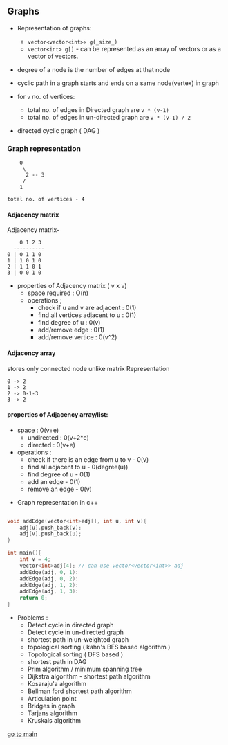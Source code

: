 ## Graphs

- Representation of graphs:
    - ``vector<vector<int>> g(_size_)``
    - `vector<int> g[]` - can be represented as an array of vectors or as a vector of vectors.

- degree of a node is the number of edges at that node
- cyclic path in a graph starts and ends on a same node(vertex) in graph
- for `v` no. of vertices:
    - total no. of edges in Directed graph are `v * (v-1)`
    - total no. of edges in un-directed graph are `v * (v-1) / 2`
- directed cyclic graph ( DAG )

### Graph representation
```
    0 
     \
      2 -- 3  
     /
    1

total no. of vertices - 4
```
 
#### Adjacency matrix
Adjacency matrix- 
```
    0 1 2 3
  ----------
0 | 0 1 1 0
1 | 1 0 1 0
2 | 1 1 0 1
3 | 0 0 1 0

```

- properties of Adjacency matrix ( v x v)
    * space required : O(n)
    * operations ; 
        - check if u and v are adjacent : 0(1)
        - find all vertices adjacent to u : 0(1)
        - find degree of u : 0(v)
        - add/remove edge : 0(1)
        - add/remove vertice : 0(v^2)

#### Adjacency array 
stores only connected node unlike matrix Representation
```
0 -> 2
1 -> 2 
2 -> 0-1-3
3 -> 2
```

#### properties of Adjacency array/list:
* space : 0(v+e)
    - undirected : 0(v+2*e)
    - directed : 0(v+e)
* operations : 
    - check if there is an edge from u to v - 0(v)
    - find all adjacent to u - 0(degree(u))
    - find degree of u - 0(1)
    - add an edge - 0(1)
    - remove an edge - 0(v)

- Graph representation in c++
```c++

void addEdge(vector<int>adj[], int u, int v){
    adj[u].push_back(v);
    adj[v].push_back(u);
}

int main(){
    int v = 4;
    vector<int>adj[4]; // can use vector<vector<int>> adj
    addEdge(adj, 0, 1):
    addEdge(adj, 0, 2):
    addEdge(adj, 1, 2):
    addEdge(adj, 1, 3):
    return 0;
}

```
- Problems :
    - Detect cycle in directed graph 
    - Detect cycle in un-directed graph 
    - shortest path in un-weighted graph
    - topological sorting ( kahn's BFS based algorithm )
    - Topological sorting ( DFS based ) 
    - shortest path in DAG 
    - Prim algorithm / minimum spanning tree 
    - Dijkstra algorithm - shortest path algorithm
    - Kosaraju'a algorithm 
    - Bellman ford shortest path algorithm 
    - Articulation point 
    - Bridges in graph 
    - Tarjans algorithm 
    - Kruskals algorithm


[go to main](../../README.md)
